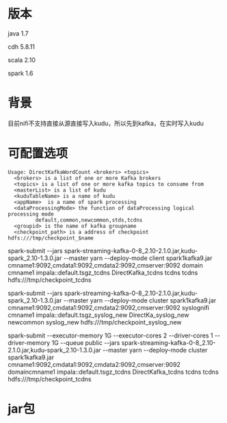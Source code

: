 # 版本
  java 1.7
  
  cdh 5.8.11
  
  scala 2.10
  
  spark 1.6
    
# 背景

  目前nifi不支持直接从源直接写入kudu，所以先到kafka，在实时写入kudu
  

# 可配置选项
```
Usage: DirectKafkaWordCount <brokers> <topics>
  <brokers> is a list of one or more Kafka brokers
  <topics> is a list of one or more kafka topics to consume from
  <masterList> is a list of kudu
  <kuduTableName> is a name of kudu
  <appName>  is a name of spark processing
  <dataProcessingMode> the function of dataProcessing logical processing mode
         default,common,newcommon,stds,tcdns
  <groupid> is the name of kafka groupname
  <checkpoint_path> is a address of checkpoint  hdfs:///tmp/checkpoint_$name
```

spark-submit --jars spark-streaming-kafka-0-8_2.10-2.1.0.jar,kudu-spark_2.10-1.3.0.jar --master yarn --deploy-mode client spark1kafka9.jar cmname1:9092,cmdata1:9092,cmdata2:9092,cmserver:9092 domain cmname1 impala::default.tsgz_tcdns DirectKafka_tcdns tcdns tcdns hdfs:///tmp/checkpoint_tcdns

spark-submit --jars spark-streaming-kafka-0-8_2.10-2.1.0.jar,kudu-spark_2.10-1.3.0.jar --master yarn --deploy-mode cluster spark1kafka9.jar cmname1:9092,cmdata1:9092,cmdata2:9092,cmserver:9092 syslognifi cmname1 impala::default.tsgz_syslog_new DirectKa_syslog_new newcommon syslog_new hdfs:///tmp/checkpoint_syslog_new

spark-submit --executor-memory 1G --executor-cores 2 --driver-cores 1 --driver-memory 1G --queue public --jars spark-streaming-kafka-0-8_2.10-2.1.0.jar,kudu-spark_2.10-1.3.0.jar --master yarn --deploy-mode cluster spark1kafka9.jar cmname1:9092,cmdata1:9092,cmdata2:9092,cmserver:9092 domaincmname1 impala::default.tsgz_tcdns DirectKafka_tcdns tcdns tcdns hdfs:///tmp/checkpoint_tcdns

# jar包




